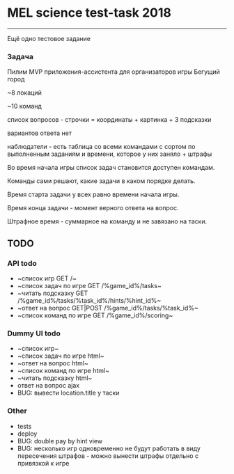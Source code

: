 # MEL science test-task 2018
---
Ещё одно тестовое задание

### Задача

Пилим MVP приложения-ассистента для организаторов игры Бегущий город

~8 локаций

~10 команд

список вопросов -  строчки = координаты + картинка + 3 подсказки

вариантов ответа нет

наблюдатели - есть таблица со всеми командами с сортом по выполненным заданиям и времени, которое у них заняло + штрафы

Во время начала игры список задач становится доступен командам.

Команды сами решают, какие задачи в каком порядке делать.

Время старта задачи у всех равно времени начала игры.

Время конца задачи - момент верного ответа на вопрос.

Штрафное время - суммарное на команду и не завязано на таски.


## TODO

### API todo
- ~список игр GET /~
- ~список задач по игре GET /%game_id%/tasks~
- ~читать подсказку GET /%game_id%/tasks/%task_id%/hints/%hint_id%~
- ~ответ на вопрос GET|POST /%game_id%/tasks/%task_id%~
- ~список команд по игре GET /%game_id%/scoring~


### Dummy UI todo
- ~список игр~
- ~список задач по игре html~
- ~ответ на вопрос html~
- ~список команд по игре html~
- ~читать подсказку html~
- ответ на вопрос ajax
- BUG: вывести location.title у таски

### Other
- tests
- deploy
- BUG: double pay by hint view
- BUG: несколько игр одновременно не будут работать в виду пересечения штрафов - можно вынести штрафы отдельно с привязкой к игре
